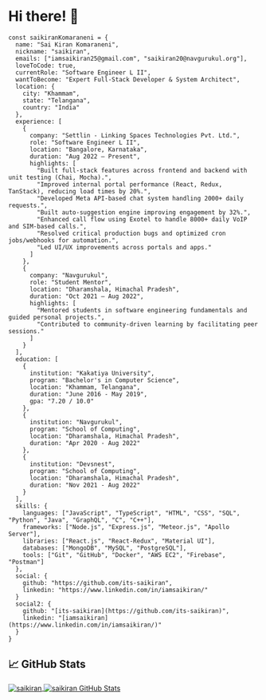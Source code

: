 # Hi there! 👋


```
const saikiranKomaraneni = {
  name: "Sai Kiran Komaraneni",
  nickname: "saikiran",
  emails: ["iamsaikiran25@gmail.com", "saikiran20@navgurukul.org"],
  loveToCode: true,
  currentRole: "Software Engineer L II",
  wantToBecome: "Expert Full-Stack Developer & System Architect",
  location: {
    city: "Khammam",
    state: "Telangana",
    country: "India"
  },
  experience: [
    {
      company: "Settlin - Linking Spaces Technologies Pvt. Ltd.",
      role: "Software Engineer L II",
      location: "Bangalore, Karnataka",
      duration: "Aug 2022 – Present",
      highlights: [
        "Built full-stack features across frontend and backend with unit testing (Chai, Mocha).",
        "Improved internal portal performance (React, Redux, TanStack), reducing load times by 20%.",
        "Developed Meta API-based chat system handling 2000+ daily requests.",
        "Built auto-suggestion engine improving engagement by 32%.",
        "Enhanced call flow using Exotel to handle 8000+ daily VoIP and SIM-based calls.",
        "Resolved critical production bugs and optimized cron jobs/webhooks for automation.",
        "Led UI/UX improvements across portals and apps."
      ]
    },
    {
      company: "Navgurukul",
      role: "Student Mentor",
      location: "Dharamshala, Himachal Pradesh",
      duration: "Oct 2021 – Aug 2022",
      highlights: [
        "Mentored students in software engineering fundamentals and guided personal projects.",
        "Contributed to community-driven learning by facilitating peer sessions."
      ]
    }
  ],
  education: [
    {
      institution: "Kakatiya University",
      program: "Bachelor's in Computer Science",
      location: "Khammam, Telangana",
      duration: "June 2016 - May 2019",
      gpa: "7.20 / 10.0"
    },
    {
      institution: "Navgurukul",
      program: "School of Computing",
      location: "Dharamshala, Himachal Pradesh",
      duration: "Apr 2020 - Aug 2022"
    },
    {
      institution: "Devsnest",
      program: "School of Computing",
      location: "Dharamshala, Himachal Pradesh",
      duration: "Nov 2021 - Aug 2022"
    }
  ],
  skills: {
    languages: ["JavaScript", "TypeScript", "HTML", "CSS", "SQL", "Python", "Java", "GraphQL", "C", "C++"],
    frameworks: ["Node.js", "Express.js", "Meteor.js", "Apollo Server"],
    libraries: ["React.js", "React-Redux", "Material UI"],
    databases: ["MongoDB", "MySQL", "PostgreSQL"],
    tools: ["Git", "GitHub", "Docker", "AWS EC2", "Firebase", "Postman"]
  },
  social: {
    github: "https://github.com/its-saikiran",
    linkedin: "https://www.linkedin.com/in/iamsaikiran/"
  }
  social2: {
    github: "[its-saikiran](https://github.com/its-saikiran)",
    linkedin: "[iamsaikiran](https://www.linkedin.com/in/iamsaikiran/)"
  }
}
```

## &#x1f4c8; GitHub Stats

<a href="https://github.com/its-saikiran/its-saikiran">
  <img align="center" src="https://github-readme-stats.vercel.app/api/top-langs/?username=its-saikiran&hide=c%2B%2B,c,html&title_color=6aa6f8&text_color=8a919a&icon_color=6aa6f8&bg_color=0e1116" alt="saikiran" />
</a>

<a href="https://github.com/rachit1994/rachit1994">
  <img align="center" src="https://github-readme-stats.vercel.app/api?username=its-saikiran&show_icons=true&line_height=27&count_private=true&title_color=6aa6f8&text_color=8a919a&icon_color=6aa6f8&bg_color=0e1116" alt="saikiran GitHub Stats" />
</a>
